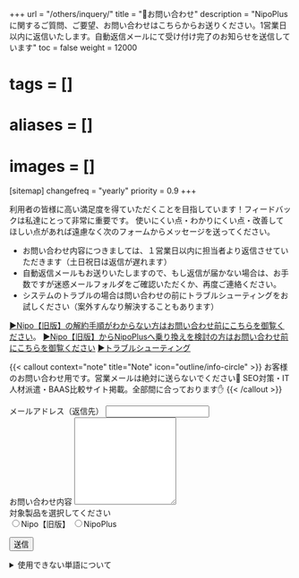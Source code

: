 +++
url = "/others/inquery/"
title = "📩お問い合わせ"
description = "NipoPlusに関するご質問、ご要望、お問い合わせはこちらからお送りください。1営業日以内に返信いたします。自動返信メールにて受け付け完了のお知らせを送信しています"
toc = false
weight = 12000
# tags = []
# aliases = []
# images = []
[sitemap]
  changefreq = "yearly"
  priority = 0.9
+++

<div id="contactForm">

利用者の皆様に高い満足度を得ていただくことを目指しています！フィードバックは私達にとって非常に重要です。
使いにくい点・わかりにくい点・改善してほしい点があれば遠慮なく次のフォームからメッセージを送ってください。

- お問い合わせ内容につきましては、１営業日以内に担当者より返信させていただきます（土日祝日は返信が遅れます）
- 自動返信メールもお送りいたしますので、もし返信が届かない場合は、お手数ですが迷惑メールフォルダをご確認いただくか、再度ご連絡ください。
- システムのトラブルの場合は問い合わせの前にトラブルシューティングをお試しください（案外すんなり解決することもあります）

[▶Nipo【旧版】の解約手順がわからない方はお問い合わせ前にこちらを御覧ください](/legacy/system/leave/)。
[▶Nipo【旧版】からNipoPlusへ乗り換えを検討の方はお問い合わせ前にこちらを御覧ください](/legacy/about/diff/#disabled)
[▶トラブルシューティング](/docs/system/fix/)

{{< callout context="note" title="Note" icon="outline/info-circle" >}}
お客様のお問い合わせ用です。営業メールは絶対に送らないでください🚫
SEO対策・IT人材派遣・BAAS比較サイト掲載。全部間に合っております✋
{{< /callout >}}

<div>
  <label for="mail" class="form-label">メールアドレス（返信先）</label>
  <input type="email" class="form-control" id="mail" />
</div>
<div>
  <label for="content" class="form-label">お問い合わせ内容</label>
  <textarea id="content" class="form-control" rows="10"></textarea>
</div>
<div>
対象製品を選択してください<br>
<label><input type="radio" name="targetRadio" value="Nipo">Nipo【旧版】</label>
<label><input type="radio" name="targetRadio" value="NipoPlus">NipoPlus</label>
<div id="iconField"></div>
</div>

<button onclick="submit()" class="btn btn-primary btn-lg mt-5" id="sendButton">送信</button>

<div id="errormessage" style="color:red"></div>

<details>
  <summary>使用できない単語について</summary>
  迷惑メールの徹底排除に力を入れています。ご不便をおかけしますが以下の単語がメッセージ内に含まれている場合、送信に失敗します。あらかじめご了承ください

  <hr />

"ウェビナー",
"オンライン商談",
"お得な情報",
"コスト削減",
"ご案内です",
"ご検討",
"ご提案",
"ソリューション",
"パートナーシップ",
"メール広告",
"リスク0",
"求職",
"求人",
"経営・営業責任者様",
"広告費用",
"最新技術",
"資料ダウンロード",
"実績",
"受注率",
"掲載",
"人材派遣",
"成果保証型",
"成功事例",
"特別オファー",
"特別なキャンペーン",

</details>

</div>

<div id="thanks"></div>

<script src="https://cdn.jsdelivr.net/npm/axios/dist/axios.min.js"></script>

<script>
  // キーワードベースのフィルタリング処理を追加
const filterKeywords = [
  "ウェビナー",
  "オンライン商談",
  "お得な情報",
  "コスト削減",
  "ご案内です",
  "ご検討",
  "ご提案",
  "ソリューション",
  "パートナーシップ",
  "メール広告",
  "リスク0",
  "求職",
  "求人",
  "経営・営業責任者様",
  "広告費用",
  "最新技術",
  "資料ダウンロード",
  "実績",
  "受注率",
  "掲載",
  "人材派遣",
  "成果保証型",
  "成功事例",
  "特別オファー",
  "特別なキャンペーン",
];

// メッセージにキーワードが含まれているかチェックする関数
function containsKeyword(message) {
  return filterKeywords.some(keyword => message.includes(keyword));
}

  // let mail = document.getElementById("mail")
  const form = document.getElementById("contactForm");
  const thanks = document.getElementById("thanks");
  const sendButton = document.getElementById("sendButton");
  const errorMessage = document.getElementById("errormessage");
  const checkOption = document.getElementsByName("targetRadio");
  const iconField = document.getElementById("iconField")
  const EMAIL_REG_EXP = /^[A-Za-z0-9]{1}[A-Za-z0-9_.-]*@{1}[A-Za-z0-9_.-]+.[A-Za-z0-9]+$/;
  // ラジオボタン（Nipo/NipoPLus)のクリックイベントを監視。選ばれた方のバナーをセットする
  checkOption.forEach(function(e) {
    e.addEventListener("click", function() {
      const selectNode = document.querySelector("input:checked[name=targetRadio]")
      if (selectNode === null) return
      let img = document.createElement("img")
      img.src = selectNode.value === "Nipo" ? "/images/nipologo.svg" : "/images/favicon.svg"
      img.id = "icon"
      img.width = 200
      const oldimg = document.getElementById("icon")
      if (oldimg) {
        iconField.removeChild(oldimg)
      }
      iconField.appendChild(img)
    });
  });
  // メール送信処理（更新版）
async function submit() {
  sendButton.disabled = true;
  const email = document.getElementById("mail");
  const content = document.getElementById("content");
  const target = document.querySelector("input:checked[name=targetRadio]");

  try {
    if (target === null) throw "問い合わせの製品をNipo/NipoPlusから選択してください";
    if (EMAIL_REG_EXP.test(email.value) === false) throw "メールアドレスが不正です";
    if (content.value.length === 0) throw "本文が空欄です";
    if (containsKeyword(content.value.toLowerCase())) throw "営業関連のメッセージはご遠慮ください。あなたのメッセージは営業に関するキーワードが含まれています。本当のお問い合わせの方へ。誤検知でご不便をおかけして申し訳ありません。ページ下部にある「使用できない単語」のうえ、該当ワードを削除して再送してください。営業の方へ。今すぐブラウザバックしてどうぞ"; // 小文字に変換してからチェック
  } catch (e) {
    errorMessage.innerHTML = e;
    sendButton.disabled = false;
    return;
  }

  const config = {
    method: "POST",
    url: "https://us-central1-nipo-plus.cloudfunctions.net/inqueryWeb",
    params: {
      email: email.value,
      text: `${content.value}\n【${target.value}】`
    }
  };

  // 完了を待つ必要はない
  axios(config);
  form.setAttribute("style", "display:none");
  const textNode = document.createTextNode(`お問い合わせありがとうございます。${email.value}宛に確認メールを送ります。5分経過してもメールが届かない場合は再度お問い合わせください`);
  thanks.appendChild(textNode);


  return;
}


</script>
